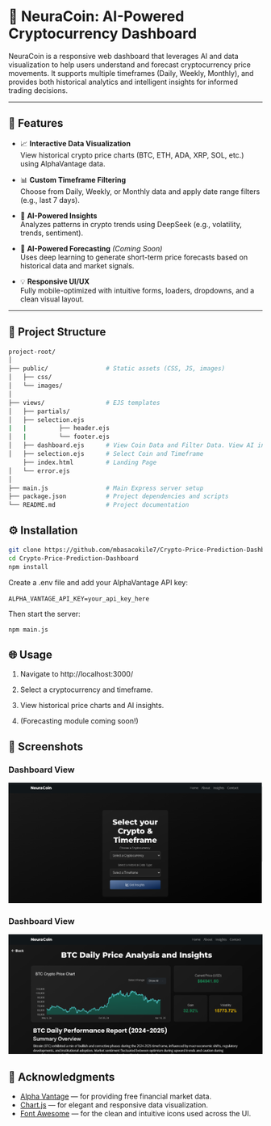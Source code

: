 # 🧠 NeuraCoin: AI-Powered Cryptocurrency Dashboard

NeuraCoin is a responsive web dashboard that leverages AI and data visualization to help users understand and forecast cryptocurrency price movements. It supports multiple timeframes (Daily, Weekly, Monthly), and provides both historical analytics and intelligent insights for informed trading decisions.

---

## 🚀 Features

- 📈 **Interactive Data Visualization**  
  View historical crypto price charts (BTC, ETH, ADA, XRP, SOL, etc.) using AlphaVantage data.
  
- 📊 **Custom Timeframe Filtering**  
  Choose from Daily, Weekly, or Monthly data and apply date range filters (e.g., last 7 days).

- 🤖 **AI-Powered Insights**  
  Analyzes patterns in crypto trends using DeepSeek (e.g., volatility, trends, sentiment).

- 🔮 **AI-Powered Forecasting** *(Coming Soon)*  
  Uses deep learning to generate short-term price forecasts based on historical data and market signals.

- 💡 **Responsive UI/UX**  
  Fully mobile-optimized with intuitive forms, loaders, dropdowns, and a clean visual layout.

---

## 📂 Project Structure

```bash
project-root/
│
├── public/                # Static assets (CSS, JS, images)
│   ├── css/
│   └── images/
│
├── views/                 # EJS templates
│   ├── partials/
│   ├── selection.ejs
|   |         ├── header.ejs
│   |         └── footer.ejs
│   ├── dashboard.ejs      # View Coin Data and Filter Data. View AI insights
│   ├── selection.ejs      # Select Coin and Timeframe
    ├── index.html         # Landing Page
│   └── error.ejs
│
├── main.js                # Main Express server setup
├── package.json           # Project dependencies and scripts
└── README.md              # Project documentation

```

## ⚙️ Installation
```bash
git clone https://github.com/mbasacokile7/Crypto-Price-Prediction-Dashboard.git
cd Crypto-Price-Prediction-Dashboard
npm install
```

Create a .env file and add your AlphaVantage API key:

`ALPHA_VANTAGE_API_KEY=your_api_key_here`

Then start the server:

```bash
npm main.js
```

## 🌐 Usage
1. Navigate to http://localhost:3000/

2. Select a cryptocurrency and timeframe.

3. View historical price charts and AI insights.

4. (Forecasting module coming soon!)

## 📸 Screenshots

### Dashboard View
![SELECTION PAGE](SELECTION_PAGE.PNG)

### Dashboard View
![Dashboard](DASHBOARD.PNG)

## 🙌 Acknowledgments

- [Alpha Vantage](https://www.alphavantage.co/) — for providing free financial market data.
- [Chart.js](https://www.chartjs.org/) — for elegant and responsive data visualization.
- [Font Awesome](https://fontawesome.com/) — for the clean and intuitive icons used across the UI.
